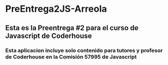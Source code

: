 # PreEntrega2JS-Arreola
## Esta es la Preentrega #2 para el curso de Javascript de Coderhouse

### Esta aplicacion incluye solo contenido para tutores y profesor de Coderhouse en la Comisión 57995 de Javascript